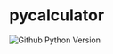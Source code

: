 # pycalculator
![Github Python Version](https://img.shields.io/github/pipenv/locked/python-version/javaspence/PyCalculator)
